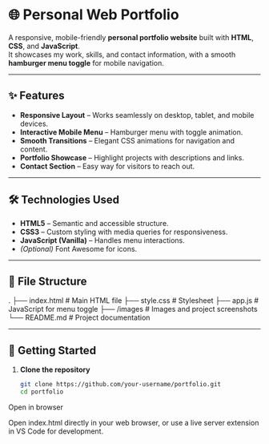 # 🌐 Personal Web Portfolio

A responsive, mobile-friendly **personal portfolio website** built with **HTML**, **CSS**, and **JavaScript**.  
It showcases my work, skills, and contact information, with a smooth **hamburger menu toggle** for mobile navigation.

---

## ✨ Features

- **Responsive Layout** – Works seamlessly on desktop, tablet, and mobile devices.
- **Interactive Mobile Menu** – Hamburger menu with toggle animation.
- **Smooth Transitions** – Elegant CSS animations for navigation and content.
- **Portfolio Showcase** – Highlight projects with descriptions and links.
- **Contact Section** – Easy way for visitors to reach out.

---

## 🛠️ Technologies Used

- **HTML5** – Semantic and accessible structure.
- **CSS3** – Custom styling with media queries for responsiveness.
- **JavaScript (Vanilla)** – Handles menu interactions.
- *(Optional)* Font Awesome for icons.

---

## 📂 File Structure
.
├── index.html # Main HTML file
├── style.css # Stylesheet
├── app.js # JavaScript for menu toggle
├── /images # Images and project screenshots
└── README.md # Project documentation



---

## 🚀 Getting Started

1. **Clone the repository**
   ```bash
   git clone https://github.com/your-username/portfolio.git
   cd portfolio
Open in browser

Open index.html directly in your web browser,
or use a live server extension in VS Code for development.




